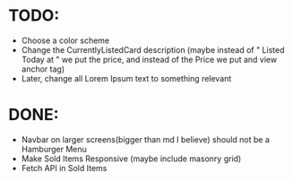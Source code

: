 # TODO:

- Choose a color scheme
- Change the CurrentlyListedCard description (maybe instead of " Listed Today at " we put the price, and instead of the Price we put and view anchor tag)
- Later, change all Lorem Ipsum text to something relevant

# DONE:

- Navbar on larger screens(bigger than md I believe) should not be a Hamburger Menu
- Make Sold Items Responsive (maybe include masonry grid)
- Fetch API in Sold Items
